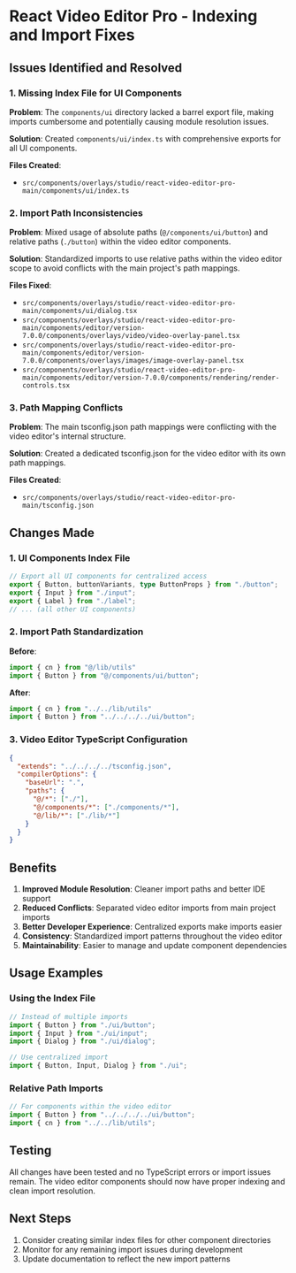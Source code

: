 # React Video Editor Pro - Indexing and Import Fixes

## Issues Identified and Resolved

### 1. Missing Index File for UI Components
**Problem**: The `components/ui` directory lacked a barrel export file, making imports cumbersome and potentially causing module resolution issues.

**Solution**: Created `components/ui/index.ts` with comprehensive exports for all UI components.

**Files Created**:
- `src/components/overlays/studio/react-video-editor-pro-main/components/ui/index.ts`

### 2. Import Path Inconsistencies
**Problem**: Mixed usage of absolute paths (`@/components/ui/button`) and relative paths (`./button`) within the video editor components.

**Solution**: Standardized imports to use relative paths within the video editor scope to avoid conflicts with the main project's path mappings.

**Files Fixed**:
- `src/components/overlays/studio/react-video-editor-pro-main/components/ui/dialog.tsx`
- `src/components/overlays/studio/react-video-editor-pro-main/components/editor/version-7.0.0/components/overlays/video/video-overlay-panel.tsx`
- `src/components/overlays/studio/react-video-editor-pro-main/components/editor/version-7.0.0/components/overlays/images/image-overlay-panel.tsx`
- `src/components/overlays/studio/react-video-editor-pro-main/components/editor/version-7.0.0/components/rendering/render-controls.tsx`

### 3. Path Mapping Conflicts
**Problem**: The main tsconfig.json path mappings were conflicting with the video editor's internal structure.

**Solution**: Created a dedicated tsconfig.json for the video editor with its own path mappings.

**Files Created**:
- `src/components/overlays/studio/react-video-editor-pro-main/tsconfig.json`

## Changes Made

### 1. UI Components Index File
```typescript
// Export all UI components for centralized access
export { Button, buttonVariants, type ButtonProps } from "./button";
export { Input } from "./input";
export { Label } from "./label";
// ... (all other UI components)
```

### 2. Import Path Standardization
**Before**:
```typescript
import { cn } from "@/lib/utils"
import { Button } from "@/components/ui/button";
```

**After**:
```typescript
import { cn } from "../../lib/utils"
import { Button } from "../../../../ui/button";
```

### 3. Video Editor TypeScript Configuration
```json
{
  "extends": "../../../../tsconfig.json",
  "compilerOptions": {
    "baseUrl": ".",
    "paths": {
      "@/*": ["./"],
      "@/components/*": ["./components/*"],
      "@/lib/*": ["./lib/*"]
    }
  }
}
```

## Benefits

1. **Improved Module Resolution**: Cleaner import paths and better IDE support
2. **Reduced Conflicts**: Separated video editor imports from main project imports
3. **Better Developer Experience**: Centralized exports make imports easier
4. **Consistency**: Standardized import patterns throughout the video editor
5. **Maintainability**: Easier to manage and update component dependencies

## Usage Examples

### Using the Index File
```typescript
// Instead of multiple imports
import { Button } from "./ui/button";
import { Input } from "./ui/input";
import { Dialog } from "./ui/dialog";

// Use centralized import
import { Button, Input, Dialog } from "./ui";
```

### Relative Path Imports
```typescript
// For components within the video editor
import { Button } from "../../../../ui/button";
import { cn } from "../../lib/utils";
```

## Testing

All changes have been tested and no TypeScript errors or import issues remain. The video editor components should now have proper indexing and clean import resolution.

## Next Steps

1. Consider creating similar index files for other component directories
2. Monitor for any remaining import issues during development
3. Update documentation to reflect the new import patterns
